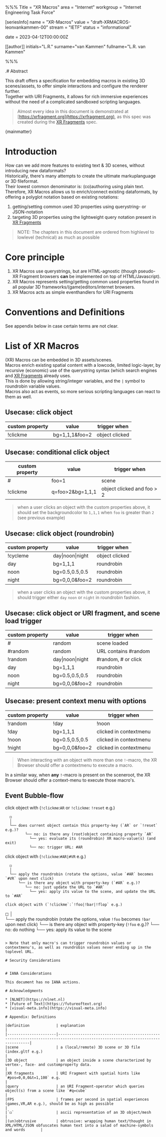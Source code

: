 %%%
Title = "XR Macros"
area = "Internet"
workgroup = "Internet Engineering Task Force"

[seriesInfo]
name = "XR-Macros"
value = "draft-XRMACROS-leonvankammen-00"
stream = "IETF"
status = "informational"

date = 2023-04-12T00:00:00Z

[[author]]
initials="L.R."
surname="van Kammen"
fullname="L.R. van Kammen"

%%%

<!-- for annotated version see: https://raw.githubusercontent.com/ietf-tools/rfcxml-templates-and-schemas/main/draft-rfcxml-general-template-annotated-00.xml -->

<!--{

  <style type="text/css">
  body{
    font-family: monospace;
    max-width: 1000px;
    font-size: 15px;
    padding: 0% 20%;
    line-height: 30px;
    color:#555;
    background:#F0F0F3
  }
  h1 { margin-top:40px; }
  pre{ line-height:18px; }
  a,a:visited,a:active{ color: #70f; }
  code{
    border: 1px solid #AAA;
    border-radius: 3px;
    padding: 0px 5px 2px 5px;
  }

  pre{
    line-height: 18px;
    overflow: auto;
    padding: 12px;
  }
  pre + code {
    background:#DDD;
  }
  pre>code{
    border:none;
    border-radius:0px;
    padding:0;
  }
  blockquote{
    padding-left: 30px;
    margin: 0;
    border-left: 5px solid #CCC;
  }
  th {
      border-bottom: 1px solid #000;
      text-align: left;
      padding-right:45px;
      padding-left:7px;
      background: #DDD;
  }

  td {
      border-bottom: 1px solid #CCC;
      font-size:13px; 
  }

  </style>

<br>
<h1>XR Macros</h1>
<br>

<pre>
stream:    IETF
area:      Internet
status:    informational
author:    Leon van Kammen
date:      2023-04-12T00:00:00Z
workgroup: Internet Engineering Task Force
value:     draft-XRMACROS-leonvankammen-00
</pre>  


}-->

.# Abstract

This draft offers a specification for embedding macros in existing 3D scenes/assets, to offer simple interactions and configure the renderer further.<br>
Together with URI Fragments, it allows for rich immersive experiences without the need of a complicated sandboxed scripting languages.

> Almost every idea in this document is demonstrated at [https://xrfragment.org](https://xrfragment.org), as this spec was created during the [XR Fragments](https://xrfragment.org) spec.

{mainmatter}

# Introduction

How can we add more features to existing text & 3D scenes, without introducing new dataformats?<br>
Historically, there's many attempts to create the ultimate markuplanguage or 3D fileformat.<br>
Their lowest common denominator is: (co)authoring using plain text.<br>
Therefore, XR Macros allows us to enrich/connect existing dataformats, by offering a polyglot notation based on existing notations:<br>

1. getting/setting common used 3D properties using querystring- or JSON-notation 
1. targeting 3D properties using the lightweight query notation present in [XR Fragments](https://xrfragment.org)

> NOTE: The chapters in this document are ordered from highlevel to lowlevel (technical) as much as possible

# Core principle

1. XR Macros use querystrings, but are HTML-agnostic (though pseudo-XR Fragment browsers **can** be implemented on top of HTML/Javascript). 
1. XR Macros represents setting/getting common used properties found in all popular 3D frameworks/(game)editors/internet browsers.
1. XR Macros acts as simple eventhandlers for URI Fragments

# Conventions and Definitions

See appendix below in case certain terms are not clear.

# List of XR Macros 

(XR) Macros can be embedded in 3D assets/scenes.<br>
Macros enrich existing spatial content with a lowcode, limited logic-layer, by recursive (economic) use of the querystring syntax (which search engines and [XR Fragments](https://xrfragment.org) already uses.<br>
This is done by allowing string/integer variables, and the `|` symbol to roundrobin variable values.<br>
Macros also act as events, so more serious scripting languages can react to them as well.<br>

## Usecase: click object

| custom property | value                    | trigger when           |
|-----------------|--------------------------|------------------------|
| !clickme        | bg=1,1,1&foo=2           | object clicked         |

## Usecase: conditional click object

| custom property | value                    | trigger when                |
|-----------------|--------------------------|-----------------------------|
| #               | foo=1                    | scene                       |
| !clickme        | q=foo>2&bg=1,1,1         | object clicked and foo > 2  |

> when a user clicks an object with the custom properties above, it should set the backgroundcolor to `1,1,1` when `foo` is greater than `2` (see previous example)

## Usecase: click object (roundrobin)

| custom property | value                    | trigger when           |
|-----------------|--------------------------|------------------------|
| !cycleme        | day&#124;noon&#124;night | object clicked         |
| day             | bg=1,1,1                 | roundrobin             |
| noon            | bg=0.5,0.5,0.5           | roundrobin             |
| night           | bg=0,0,0&foo=2           | roundrobin             |

> when a user clicks an object with the custom properties above, it should trigger either `day` `noon` or `night` in roundrobin fashion.

## Usecase: click object or URI fragment, and scene load trigger

| custom property | value                    | trigger when           |
|-----------------|--------------------------|------------------------|
| #               | random                   | scene loaded           |
| #random         | random                   | URL contains #random   |
| !random         | day&#124;noon&#124;night | #random, # or click    |
| day             | bg=1,1,1                 | roundrobin             |
| noon            | bg=0.5,0.5,0.5           | roundrobin             |
| night           | bg=0,0,0&foo=2           | roundrobin             |

## Usecase: present context menu with options

| custom property | value                    | trigger when           |
|-----------------|--------------------------|------------------------|
| !random         | !day|!noon|!night        | clicked in contextmenu |
| !day            | bg=1,1,1                 | clicked in contextmenu |
| !noon           | bg=0.5,0.5,0.5           | clicked in contextmenu |
| !night          | bg=0,0,0&foo=2           | clicked in contextmenu |

> When interacting with an object with more than one `!`-macro, the XR Browser should offer a contextmenu to execute a macro.

In a similar way, when **any** `!`-macro is present on the sceneroot, the XR Browser should offer a context-menu to execute those macro's.

## Event Bubble-flow

click object with (`!clickme`:`AR` or `!clickme`: `!reset` e.g.)
```
  ◻
  │  
  └── does current object contain this property-key (`AR` or `!reset` e.g.)?
         └── no: is there any (root)object containing property `AR`
           └── yes: evaluate its (roundrobin) XR macro-value(s) (and exit)
           └── no: trigger URL: #AR 
```

click object with (`!clickme`:`#AR|#VR` e.g.)
```
  ◻
  │  
  └── apply the roundrobin (rotate the options, value `#AR` becomes `#VR` upon next click)
      └── is there any object with property-key (`#AR` e.g.)?
         └── no: just update the URL to `#AR`
           └── yes: apply its value to the scene, and update the URL to `#AR`

click object with (`!clickme`:`!foo|!bar|!flop` e.g.)
```
  ◻
  │  
  └── apply the roundrobin (rotate the options, value `!foo` becomes `!bar` upon next click)
      └── is there any object with property-key (`!foo` e.g.)?
         └── no: do nothing 
           └── yes: apply its value to the scene
```

> Note that only macro's can trigger roundrobin values or contextmenu's, as well as roundrobin values never ending up in the toplevel URL.

# Security Considerations


# IANA Considerations

This document has no IANA actions.

# Acknowledgments

* [NLNET](https://nlnet.nl)
* [Future of Text](https://futureoftext.org)
* [visual-meta.info](https://visual-meta.info)

# Appendix: Definitions 

|definition            | explanation                                                                                                                   |
|----------------------|-------------------------------------------------------------------------------------------------------------------------------|
|scene                 | a (local/remote) 3D scene or 3D file (index.gltf e.g.)                                                                        |
|3D object             | an object inside a scene characterized by vertex-, face- and customproperty data.                                             |
|XR fragments          | URI Fragment with spatial hints like `#pos=0,0,0&t=1,100` e.g.                                                                |
|query                 | an URI Fragment-operator which queries object(s) from a scene like `#q=cube`                                                  |
|FPS                   | frames per second in spatial experiences (games,VR,AR e.g.), should be as high as possible                                    |
|`◻`                   | ascii representation of an 3D object/mesh                                                                                     |
|(un)obtrusive         | obtrusive: wrapping human text/thought in XML/HTML/JSON obfuscates human text into a salad of machine-symbols and words       |

